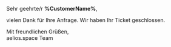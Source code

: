 <p>Sehr geehrte/r <strong>%CustomerName%</strong>,</p>
<p>vielen Dank für Ihre Anfrage. Wir haben Ihr Ticket geschlossen.</p>
<p style="margin:0">Mit freundlichen Grüßen,</p>
<p style="margin:0">aelios.space Team</p>